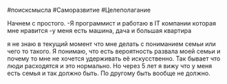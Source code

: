 #поисксмысла #Саморазвитие #Целеполагание 

Начнем с простого. 
-Я программист и работаю в IT компании которая мне нравится
-у меня есть машина, дача и большая квартира

я не знаю в текущий момент что мне делать с пониманием семьи или чего то такого. Я понимаю, что есть вероятность развала моей семьи и почему то мне не хочется удерживать её искусственно. Так бывает что люди расходятся и это нормально. 
Но через 5 лет я вижу что у меня есть семья и так должно быть. По другому быть вообще не должно.